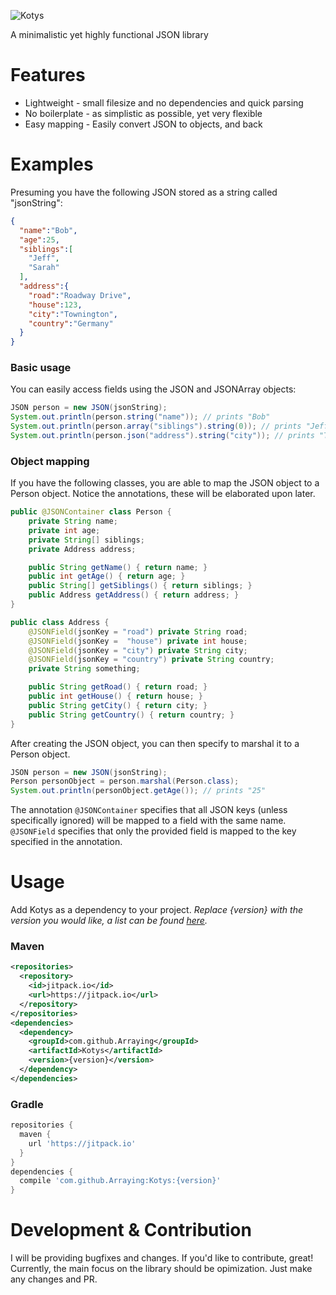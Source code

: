 
![Kotys](https://i.imgur.com/TY0wjhh.png)

A minimalistic yet highly functional JSON library

# Features

* Lightweight - small filesize and no dependencies and quick parsing
* No boilerplate - as simplistic as possible, yet very flexible
* Easy mapping - Easily convert JSON to objects, and back

# Examples

Presuming you have the following JSON stored as a string called "jsonString":

```json
{
  "name":"Bob",
  "age":25,
  "siblings":[
    "Jeff",
    "Sarah"
  ],
  "address":{
    "road":"Roadway Drive",
    "house":123,
    "city":"Townington",
    "country":"Germany"
  }
}
```
### Basic usage

You can easily access fields using the JSON and JSONArray objects:

```java
JSON person = new JSON(jsonString);
System.out.println(person.string("name")); // prints "Bob"
System.out.println(person.array("siblings").string(0)); // prints "Jeff"
System.out.println(person.json("address").string("city")); // prints "Townington"
```

### Object mapping

If you have the following classes, you are able to map the JSON object to a Person object. Notice the annotations, these will be elaborated upon later.

```java
public @JSONContainer class Person {
    private String name;
    private int age;
    private String[] siblings;
    private Address address;

    public String getName() { return name; }
    public int getAge() { return age; }
    public String[] getSiblings() { return siblings; }
    public Address getAddress() { return address; }
}
```
```java
public class Address {
    @JSONField(jsonKey = "road") private String road;
    @JSONField(jsonKey =  "house") private int house;
    @JSONField(jsonKey = "city") private String city;
    @JSONField(jsonKey = "country") private String country;
    private String something;

    public String getRoad() { return road; }
    public int getHouse() { return house; }
    public String getCity() { return city; }
    public String getCountry() { return country; }
}
```

After creating the JSON object, you can then specify to marshal it to a Person object.

```java
JSON person = new JSON(jsonString);
Person personObject = person.marshal(Person.class);
System.out.println(personObject.getAge()); // prints "25"
```

The annotation `@JSONContainer` specifies that all JSON keys (unless specifically ignored) will be mapped to a field with the same name. 
`@JSONField` specifies that only the provided field is mapped to the key specified in the annotation.

# Usage

Add Kotys as a dependency to your project. *Replace {version} with the version you would like, a list can be found [here](https://github.com/Arraying/Kotys/releases).*


### Maven

```xml
<repositories>
  <repository>
    <id>jitpack.io</id>
    <url>https://jitpack.io</url>
  </repository>
</repositories>
<dependencies>
  <dependency>
    <groupId>com.github.Arraying</groupId>
    <artifactId>Kotys</artifactId>
    <version>{version}</version>
  </dependency>
</dependencies>
```

### Gradle

```gradle
repositories {
  maven { 
    url 'https://jitpack.io' 
  }
}
dependencies {
  compile 'com.github.Arraying:Kotys:{version}'
}
```

# Development & Contribution

I will be providing bugfixes and changes. If you'd like to contribute, great! Currently, the main focus on the library should be opimization. Just make any changes and PR.

